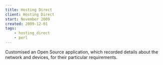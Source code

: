 ```yaml
---
title: Hosting Direct
client: Hosting Direct
start: November 2009
created: 2009-12-01
tags:
    - hosting_direct
    - perl
---
```


Customised an Open Source application, which recorded details about the network and devices, for their particular requirements.


